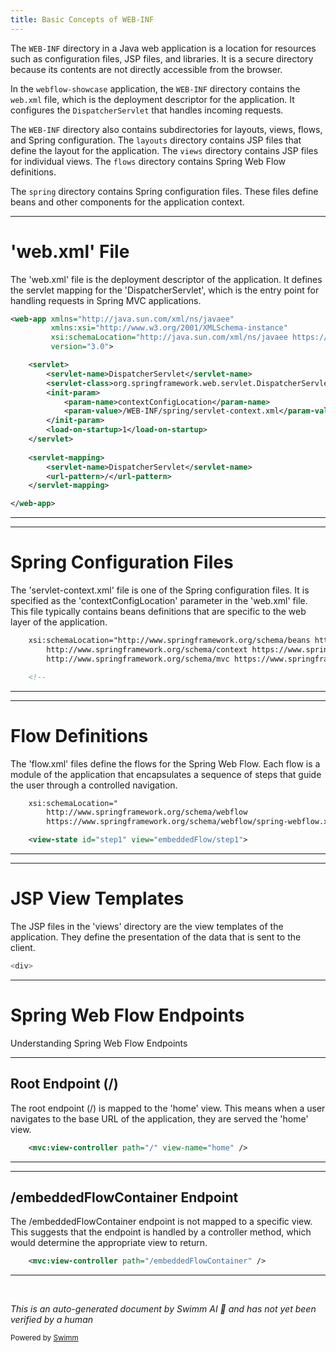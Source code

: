 ```yaml
---
title: Basic Concepts of WEB-INF
---
```

The `WEB-INF` directory in a Java web application is a location for resources such as configuration files, JSP files, and libraries. It is a secure directory because its contents are not directly accessible from the browser.

In the `webflow-showcase` application, the `WEB-INF` directory contains the `web.xml` file, which is the deployment descriptor for the application. It configures the `DispatcherServlet` that handles incoming requests.

The `WEB-INF` directory also contains subdirectories for layouts, views, flows, and Spring configuration. The `layouts` directory contains JSP files that define the layout for the application. The `views` directory contains JSP files for individual views. The `flows` directory contains Spring Web Flow definitions.

The `spring` directory contains Spring configuration files. These files define beans and other components for the application context.

<SwmSnippet path="/webflow-showcase/src/main/webapp/WEB-INF/web.xml" line="1">

---

# 'web.xml' File

The 'web.xml' file is the deployment descriptor of the application. It defines the servlet mapping for the 'DispatcherServlet', which is the entry point for handling requests in Spring MVC applications.

```xml
<web-app xmlns="http://java.sun.com/xml/ns/javaee"
		 xmlns:xsi="http://www.w3.org/2001/XMLSchema-instance"
		 xsi:schemaLocation="http://java.sun.com/xml/ns/javaee https://java.sun.com/xml/ns/javaee/web-app_3_0.xsd"
		 version="3.0">

	<servlet>
		<servlet-name>DispatcherServlet</servlet-name>
		<servlet-class>org.springframework.web.servlet.DispatcherServlet</servlet-class>
		<init-param>
			<param-name>contextConfigLocation</param-name>
			<param-value>/WEB-INF/spring/servlet-context.xml</param-value>
		</init-param>
		<load-on-startup>1</load-on-startup>
	</servlet>
		
	<servlet-mapping>
		<servlet-name>DispatcherServlet</servlet-name>
		<url-pattern>/</url-pattern>
	</servlet-mapping>

</web-app>
```

---

</SwmSnippet>

<SwmSnippet path="/webflow-showcase/src/main/webapp/WEB-INF/spring/servlet-context.xml" line="6">

---

# Spring Configuration Files

The 'servlet-context.xml' file is one of the Spring configuration files. It is specified as the 'contextConfigLocation' parameter in the 'web.xml' file. This file typically contains beans definitions that are specific to the web layer of the application.

```xml
	xsi:schemaLocation="http://www.springframework.org/schema/beans https://www.springframework.org/schema/beans/spring-beans.xsd
		http://www.springframework.org/schema/context https://www.springframework.org/schema/context/spring-context.xsd
		http://www.springframework.org/schema/mvc https://www.springframework.org/schema/mvc/spring-mvc.xsd">

	<!--
```

---

</SwmSnippet>

<SwmSnippet path="/webflow-showcase/src/main/webapp/WEB-INF/flows/embedded-flow/flow.xml" line="4">

---

# Flow Definitions

The 'flow.xml' files define the flows for the Spring Web Flow. Each flow is a module of the application that encapsulates a sequence of steps that guide the user through a controlled navigation.

```xml
	xsi:schemaLocation="
		http://www.springframework.org/schema/webflow 
		https://www.springframework.org/schema/webflow/spring-webflow.xsd">

	<view-state id="step1" view="embeddedFlow/step1">
```

---

</SwmSnippet>

<SwmSnippet path="/webflow-showcase/src/main/webapp/WEB-INF/views/home.jsp" line="1">

---

# JSP View Templates

The JSP files in the 'views' directory are the view templates of the application. They define the presentation of the data that is sent to the client.

```java server pages
<div>
```

---

</SwmSnippet>

# Spring Web Flow Endpoints

Understanding Spring Web Flow Endpoints

<SwmSnippet path="/webflow-showcase/src/main/webapp/WEB-INF/spring/controllers.xml" line="15">

---

## Root Endpoint (/)

The root endpoint (/) is mapped to the 'home' view. This means when a user navigates to the base URL of the application, they are served the 'home' view.

```xml
	<mvc:view-controller path="/" view-name="home" />
```

---

</SwmSnippet>

<SwmSnippet path="/webflow-showcase/src/main/webapp/WEB-INF/spring/controllers.xml" line="16">

---

## /embeddedFlowContainer Endpoint

The /embeddedFlowContainer endpoint is not mapped to a specific view. This suggests that the endpoint is handled by a controller method, which would determine the appropriate view to return.

```xml
	<mvc:view-controller path="/embeddedFlowContainer" />
```

---

</SwmSnippet>

&nbsp;

*This is an auto-generated document by Swimm AI 🌊 and has not yet been verified by a human*

<SwmMeta version="3.0.0" repo-id="Z2l0aHViJTNBJTNBc3ByaW5nLXdlYmZsb3ctc2FtcGxlcyUzQSUzQWdpbGFkbmF2b3Q=" repo-name="spring-webflow-samples"><sup>Powered by [Swimm](/)</sup></SwmMeta>

